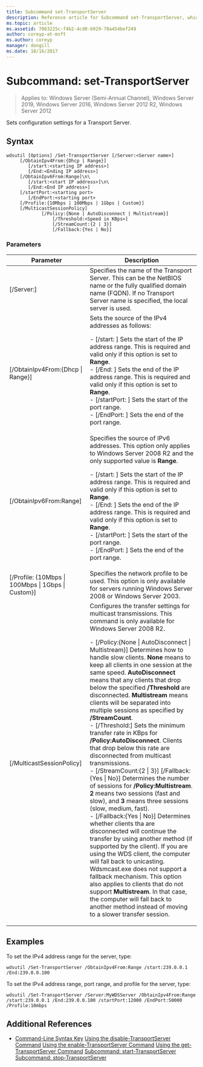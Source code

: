 ```yaml
---
title: Subcommand set-TransportServer
description: Reference article for Subcommand set-TransportServer, which sets configuration settings for a Transport Server.
ms.topic: article
ms.assetid: 7863225c-f4b2-4cd0-b929-78a454bef249
author: coreyp-at-msft
ms.author: coreyp
manager: dongill
ms.date: 10/16/2017
---
```

# Subcommand: set-TransportServer

> Applies to: Windows Server (Semi-Annual Channel), Windows Server 2019, Windows Server 2016, Windows Server 2012 R2, Windows Server 2012

Sets configuration settings for a Transport Server.

## Syntax
```
wdsutil [Options] /Set-TransportServer [/Server:<Server name>]
     [/ObtainIpv4From:{Dhcp | Range}]
        [/start:<starting IP address>]
        [/End:<Ending IP address>]
     [/ObtainIpv6From:Range]\n\
        [/start:<start IP address>]\n\
        [/End:<End IP address>]
     [/startPort:<starting port>
        [/EndPort:<starting port>
     [/Profile:{10Mbps | 100Mbps | 1Gbps | Custom}]
     [/MulticastSessionPolicy]
             [/Policy:{None | AutoDisconnect | Multistream}]
                 [/Threshold:<Speed in KBps>]
                 [/StreamCount:{2 | 3}]
                 [/Fallback:{Yes | No}]
```
### Parameters
|Parameter|Description|
|-------|--------|
|[/Server:<Server name>]|Specifies the name of the Transport Server. This can be the NetBIOS name or the fully qualified domain name (FQDN). If no Transport Server name is specified, the local server is used.|
|[/ObtainIpv4From:{Dhcp &#124; Range}]|Sets the source of the IPv4 addresses as follows:<p>-   [/start: <IP address>]  Sets the start of the IP address range. This is required and valid only if this option is set to **Range**.<br />-   [/End: <IP address>]  Sets the end of the IP address range. This is required and valid only if this option is set to **Range**.<br />-   [/startPort: <port>]  Sets the start of the port range.<br />-   [/EndPort: <port>]  Sets the end of the port range.|
|[/ObtainIpv6From:Range]|Specifies the source of IPv6 addresses. This option only applies to Windows Server 2008 R2 and the only supported value is **Range**.<p>-   [/start: <IP address>]  Sets the start of the IP address range. This is required and valid only if this option is set to **Range**.<br />-   [/End: <IP address>]  Sets the end of the IP address range. This is required and valid only if this option is set to **Range**.<br />-   [/startPort: <port>]  Sets the start of the port range.<br />-   [/EndPort: <port>]  Sets the end of the port range.|
|[/Profile: {10Mbps &#124; 100Mbps &#124; 1Gbps &#124; Custom}]|Specifies the network profile to be used. This option is only available for servers running Windows Server 2008 or Windows Server 2003.|
|[/MulticastSessionPolicy]|Configures the transfer settings for multicast transmissions. This command is only available for Windows Server 2008 R2.<p>-   [/Policy:{None &#124; AutoDisconnect &#124; Multistream}]  Determines how to handle slow clients. **None** means to keep all clients in one session at the same speed. **AutoDisconnect** means that any clients that drop below the specified **/Threshold** are disconnected. **Multistream** means clients will be separated into multiple sessions as specified by **/StreamCount**.<br />-   [/Threshold:<Speed in KBps>]  Sets the minimum transfer rate in KBps for **/Policy:AutoDisconnect**. Clients that drop below this rate are disconnected from multicast transmissions.<br />-   [/StreamCount:{2 &#124; 3}] [/Fallback:{Yes &#124; No}]  Determines the number of sessions for **/Policy:Multistream**. **2** means two sessions (fast and slow), and **3** means three sessions (slow, medium, fast).<br />-   [/Fallback:{Yes &#124; No}]  Determines whether clients tha are disconnected will continue the transfer by using another method (if supported by the client). If you are using the WDS client, the computer will fall back to unicasting. Wdsmcast.exe does not support a fallback mechanism. This option also applies to clients that do not support **Multistream**. In that case, the computer will fall back to another method instead of moving to a slower transfer session.|
## Examples
To set the IPv4 address range for the server, type:
```
wdsutil /Set-TransportServer /ObtainIpv4From:Range /start:239.0.0.1 /End:239.0.0.100
```
To set the IPv4 address range, port range, and profile for the server, type:
```
wdsutil /Set-TransportServer /Server:MyWDSServer /ObtainIpv4From:Range /start:239.0.0.1 /End:239.0.0.100 /startPort:12000 /EndPort:50000 /Profile:10mbps
```
## Additional References
- [Command-Line Syntax Key](command-line-syntax-key.md)
[Using the disable-TransportServer Command](using-the-disable-transportserver-command.md)
[Using the enable-TransportServer Command](using-the-enable-transportserver-command.md)
[Using the get-TransportServer Command](using-the-get-transportserver-command.md)
[Subcommand: start-TransportServer](subcommand-start-transportserver.md)
[Subcommand: stop-TransportServer](subcommand-stop-transportserver.md)
